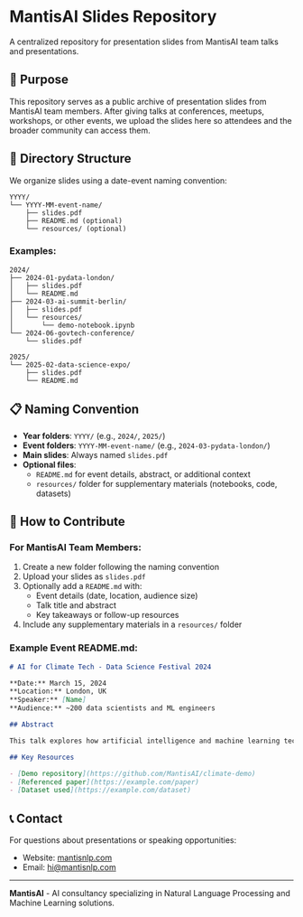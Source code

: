 # MantisAI Slides Repository

A centralized repository for presentation slides from MantisAI team talks and presentations.

## 🎯 Purpose

This repository serves as a public archive of presentation slides from MantisAI team members. After giving talks at conferences, meetups, workshops, or other events, we upload the slides here so attendees and the broader community can access them.

## 📁 Directory Structure

We organize slides using a date-event naming convention:

```
YYYY/
└── YYYY-MM-event-name/
    ├── slides.pdf
    ├── README.md (optional)
    └── resources/ (optional)
```

### Examples:

```
2024/
├── 2024-01-pydata-london/
│   ├── slides.pdf
│   └── README.md
├── 2024-03-ai-summit-berlin/
│   ├── slides.pdf
│   └── resources/
│       └── demo-notebook.ipynb
└── 2024-06-govtech-conference/
    └── slides.pdf

2025/
└── 2025-02-data-science-expo/
    ├── slides.pdf
    └── README.md
```

## 📋 Naming Convention

- **Year folders**: `YYYY/` (e.g., `2024/`, `2025/`)
- **Event folders**: `YYYY-MM-event-name/` (e.g., `2024-03-pydata-london/`)
- **Main slides**: Always named `slides.pdf`
- **Optional files**: 
  - `README.md` for event details, abstract, or additional context
  - `resources/` folder for supplementary materials (notebooks, code, datasets)

## 🚀 How to Contribute

### For MantisAI Team Members:

1. Create a new folder following the naming convention
2. Upload your slides as `slides.pdf`
3. Optionally add a `README.md` with:
   - Event details (date, location, audience size)
   - Talk title and abstract
   - Key takeaways or follow-up resources
4. Include any supplementary materials in a `resources/` folder

### Example Event README.md:

```markdown
# AI for Climate Tech - Data Science Festival 2024

**Date:** March 15, 2024  
**Location:** London, UK  
**Speaker:** [Name]  
**Audience:** ~200 data scientists and ML engineers

## Abstract

This talk explores how artificial intelligence and machine learning techniques are being applied to address climate change challenges...

## Key Resources

- [Demo repository](https://github.com/MantisAI/climate-demo)
- [Referenced paper](https://example.com/paper)
- [Dataset used](https://example.com/dataset)
```

## 📞 Contact

For questions about presentations or speaking opportunities:
- Website: [mantisnlp.com](https://mantisnlp.com)
- Email: hi@mantisnlp.com

---

**MantisAI** - AI consultancy specializing in Natural Language Processing and Machine Learning solutions.
